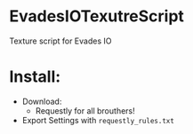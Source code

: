 # EvadesIOTexutreScript
Texture script for Evades IO
# Install:
* Download:
    * Requestly for all brouthers!
* Export Settings with `requestly_rules.txt`
